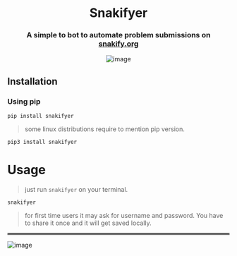 
<div align="center">

# Snakifyer

### A simple to bot to automate problem submissions on [snakify.org](https://snakify.org/)

![image](https://ik.imagekit.io/gyzvlawdz/Projects/snakify/Add_a_heading_8qZu46hrQ.png)

</div>

## Installation
### Using pip
```
pip install snakifyer
```

> some linux distributions require to mention pip version.

```
pip3 install snakifyer
```
# Usage
> just run `snakifyer` on your terminal.
```
snakifyer
```
> for first time users it may ask for username and password. You have to share it once and it will get saved locally.
<hr style="border:2px solid gray">


![image](https://user-images.githubusercontent.com/78685510/212165621-97247489-bf02-4ba8-ac2c-8d4eeaa4b472.png)
